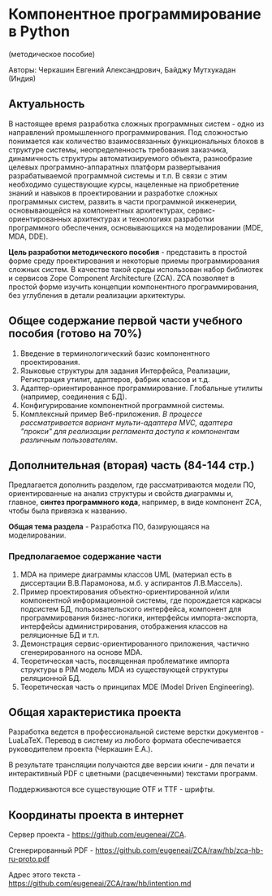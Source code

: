 # Компонентное программирование в Python

(методическое пособие)

Авторы: Черкашин Евгений Александрович, Байджу Мутхукадан (Индия)

## Актуальность

В настоящее время разработка сложных программных систем - одно из направлений промышленного программирования. Под сложностью понимается как количество взаимосвязанных функциональных блоков в структуре системы, неопределенность требования заказчика, динамичность структуры автоматизируемого объекта, разнообразие целевых программно-аппаратных платформ развертывания разрабатываемой программной системы и т.п.  В связи с этим необходимо существующие курсы, нацеленные на приобретение знаний и навыков в проектировании и разработке сложных программных систем, развить в части программной инженерии, основывающейся на компонентных архитектурах, сервис-ориентированных архитектурах и технологиях разработки программного обеспечения, основывающихся на моделировании (MDE, MDA, DDE).

**Цель разработки методического пособия** - представить в простой форме среду проектирования и некоторые приемы программирования сложных систем. В качестве такой среды использован набор библиотек и сервисов Zope Component Architecture (ZCA).  ZCA позволяет в простой форме изучить концепции компонентного программирования, без углубления в детали реализации архитектуры.

## Общее содержание первой части учебного пособия (готово на 70%)

1. Введение в терминологический базис компонентного проектирования.
2. Языковые структуры для задания Интерфейса, Реализации, Регистрация утилит, адаптеров, фабрик классов и т.д.
3. Адаптер-ориентированное программирование. Глобальные утилиты (например, соединения с БД).
4. Конфигурирование компонентной программной системы.
5. Комплексный пример Веб-приложения. *В процессе рассматривается вариант мульти-адаптера MVC, адаптера "прокси" для реализации регламента доступа к компонентам различным пользователям*.

## Дополнительная (вторая) часть (84-144 стр.)

Предлагается дополнить разделом, где рассматриваются модели ПО, ориентированные на анализ структуры и свойств диаграммы и, главное, **синтез программного кода**, например, в виде компонент ZCA, чтобы была привязка к названию.

**Общая тема раздела** - Разработка ПО, базирующаяся на моделировании.

### Предполагаемое содержание части

1. MDA на примере диаграммы классов UML (материал есть в диссертации В.В.Парамонова, м.б. у аспирантов Л.В.Массель).
2. Пример проектирования объектно-ориентированной и/или компонентной информационной системы, где порождается каркасы подсистем БД, пользовательского интерфейса, компонент для программирования бизнес-логики, интерфейсы импорта-экспорта, интерфейсы администрирования, отображения классов на реляционные БД и т.п.
3. Демонстрация сервис-ориентированного приложения, частично сгенерированного на основе MDA.
4. Теоретическая часть, посвященная проблематике импорта структуры в PIM модель MDA из существующей структуры реляционной БД.
5. Теоретическая часть о принципах MDE (Model Driven Engineering).

## Общая характеристика проекта

Разработка ведется в профессиональной системе верстки документов - LuaLaTeX. Перевод в систему из любого формата обеспечивается руководителем проекта (Черкашин Е.А.).

В результате трансляции получаются две версии книги - для печати и интерактивный PDF с цветными (расцвеченными) текстами программ.

Поддерживаются все существующие OTF и TTF - шрифты.

## Координаты проекта в интернет

Сервер проекта - https://github.com/eugeneai/ZCA.

Сгенерированный PDF - https://github.com/eugeneai/ZCA/raw/hb/zca-hb-ru-proto.pdf

Адрес этого текста - https://github.com/eugeneai/ZCA/raw/hb/intention.md
